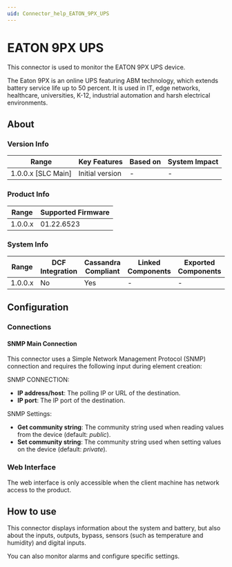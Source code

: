 ```yaml
---
uid: Connector_help_EATON_9PX_UPS
---
```


# EATON 9PX UPS

This connector is used to monitor the EATON 9PX UPS device.

The Eaton 9PX is an online UPS featuring ABM technology, which extends battery service life up to 50 percent. It is used in IT, edge networks, healthcare, universities, K-12, industrial automation and harsh electrical environments.

## About

### Version Info

| Range                | Key Features     | Based on     | System Impact     |
|----------------------|------------------|--------------|-------------------|
| 1.0.0.x [SLC Main]   | Initial version  | -            | -                 |

### Product Info

| Range     | Supported Firmware     |
|-----------|------------------------|
| 1.0.0.x   | 01.22.6523             |

### System Info

| Range     | DCF Integration     | Cassandra Compliant     | Linked Components     | Exported Components     |
|-----------|---------------------|-------------------------|-----------------------|-------------------------|
| 1.0.0.x   | No                  | Yes                     | -                     | -                       |

## Configuration

### Connections

#### SNMP Main Connection

This connector uses a Simple Network Management Protocol (SNMP) connection and requires the following input during element creation:

SNMP CONNECTION:

- **IP address/host**: The polling IP or URL of the destination.
- **IP port**: The IP port of the destination.

SNMP Settings:

- **Get community string**: The community string used when reading values from the device (default: *public*).
- **Set community string**: The community string used when setting values on the device (default: *private*).

### Web Interface

The web interface is only accessible when the client machine has network access to the product.

## How to use

This connector displays information about the system and battery, but also about the inputs, outputs, bypass, sensors (such as temperature and humidity) and digital inputs.

You can also monitor alarms and configure specific settings.
